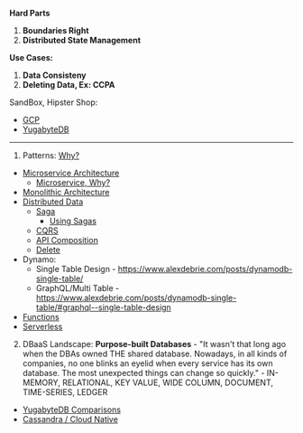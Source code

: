 **Hard Parts**
1. **Boundaries Right**
2. **Distributed State Management**

**Use Cases:**
1. **Data Consisteny**
2. **Deleting Data, Ex: CCPA**

SandBox, Hipster Shop:
* [GCP](https://github.com/GoogleCloudPlatform/microservices-demo)
* [YugabyteDB](https://blog.yugabyte.com/cloud-native-meets-distributed-sql-bringing-microservices-kubernetes-istio-yugabytedb-together-with-hipster-shop-demo/)

----

1. Patterns: [Why?](https://www.oreilly.com/content/why-a-pattern-language-for-microservices/)
* [Microservice Architecture](https://microservices.io/patterns/microservices.html)
  * [Microservice, Why?](https://chrisrichardson.net/post/microservices/2020/02/18/why-microservices-part-1.html)
* [Monolithic Architecture](https://microservices.io/patterns/monolithic.html)
* [Distributed Data]()
  * [Saga](https://microservices.io/patterns/data/saga.html)
    * [Using Sagas](https://chrisrichardson.net/post/microservices/2019/07/09/developing-sagas-part-1.html)
  * [CQRS](https://microservices.io/patterns/data/cqrs.html)
  * [API Composition](https://microservices.io/patterns/data/api-composition.html)
  * [Delete](https://blog.twitter.com/engineering/en_us/topics/infrastructure/2020/deleting-data-distributed-throughout-your-microservices-architecture.html) 
* Dynamo:
  * Single Table Design - https://www.alexdebrie.com/posts/dynamodb-single-table/
  * GraphQL/Multi Table - https://www.alexdebrie.com/posts/dynamodb-single-table/#graphql--single-table-design
* [Functions](https://flink.apache.org/stateful-functions.html)
* [Serverless](https://cloudstate.io)



2. DBaaS Landscape: **Purpose-built Databases** - "It wasn't that long ago when the DBAs owned THE shared database. Nowadays, in all kinds of companies, no one blinks an eyelid when every service has its own database. The most unexpected things can change so quickly." - IN-MEMORY, RELATIONAL, KEY VALUE, WIDE COLUMN, DOCUMENT, TIME-SERIES, LEDGER

* [YugabyteDB Comparisons](https://docs.yugabyte.com/latest/comparisons/)
* [Cassandra / Cloud Native](https://www.datastax.com/blog/2020/05/why-astra-good-cassandra)

